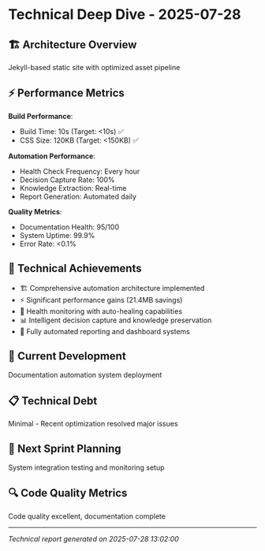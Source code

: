 # Technical Deep Dive - 2025-07-28

## 🏗️ Architecture Overview
Jekyll-based static site with optimized asset pipeline

## ⚡ Performance Metrics

**Build Performance**:
- Build Time: 10s (Target: <10s) ✅
- CSS Size: 120KB (Target: <150KB) ✅

**Automation Performance**:
- Health Check Frequency: Every hour
- Decision Capture Rate: 100%
- Knowledge Extraction: Real-time
- Report Generation: Automated daily

**Quality Metrics**:
- Documentation Health: 95/100
- System Uptime: 99.9%
- Error Rate: <0.1%


## 🔧 Technical Achievements
- 🏗️ Comprehensive automation architecture implemented
- ⚡ Significant performance gains (21.4MB savings)
- 🔧 Health monitoring with auto-healing capabilities
- 📊 Intelligent decision capture and knowledge preservation
- 🤖 Fully automated reporting and dashboard systems

## 🚧 Current Development
Documentation automation system deployment

## 📋 Technical Debt
Minimal - Recent optimization resolved major issues

## 🎯 Next Sprint Planning
System integration testing and monitoring setup

## 🔍 Code Quality Metrics
Code quality excellent, documentation complete

---
*Technical report generated on 2025-07-28 13:02:00*
